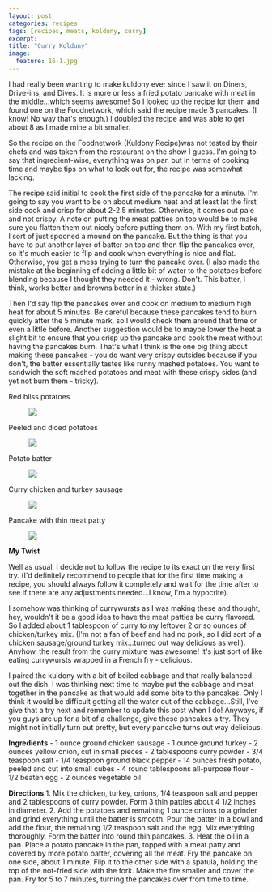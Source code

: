 ```yaml
---
layout: post
categories: recipes
tags: [recipes, meats, kolduny, curry]
excerpt: 
title: "Curry Kolduny"
image:
  feature: 16-1.jpg
---
```


I had really been wanting to make kuldony ever since I saw it on Diners, Drive-ins, and Dives.  It is more or less a fried potato pancake with meat in the middle...which seems awesome!  So I looked up the recipe for them and found one on the Foodnetwork, which said the recipe made 3 pancakes.  (I know!  No way that's enough.) I doubled the recipe and was able to get about 8 as I made mine a bit smaller.

So the recipe on the Foodnetwork (Kuldony Recipe)was not tested by their chefs and was taken from the restaurant on the show I guess.  I'm going to say that ingredient-wise, everything was on par, but in terms of cooking time and maybe tips on what to look out for, the recipe was somewhat lacking.

The recipe said initial to cook the first side of the pancake for a minute.  I'm going to say you want to be on about medium heat and at least let the first side cook and crisp for about 2-2.5 minutes.  Otherwise, it comes out pale and not crispy.  A note on putting the meat patties on top would be to make sure you flatten them out nicely before putting them on.  With my first batch, I sort of just spooned a mound on the pancake.  But the thing is that you have to put another layer of batter on top and then flip the pancakes over, so it's much easier to flip and cook when everything is nice and flat.  Otherwise, you get a mess trying to turn the pancake over. (I also made the mistake at the beginning of adding a little bit of water to the potatoes before blending because I thought they needed it - wrong.  Don't.  This batter, I think, works better and browns better in a thicker state.)

Then I'd say flip the pancakes over and cook on medium to medium high heat for about 5 minutes.  Be careful because these pancakes tend to burn quickly after the 5 minute mark, so I would check them around that time or even a little before.  Another suggestion would be to maybe lower the heat a slight bit to ensure that you crisp up the pancake and cook the meat without having the pancakes burn.  That's what I think is the one big thing about making these pancakes - you do want very crispy outsides  because if you don't, the batter essentially tastes like runny mashed potatoes.  You want to sandwich the soft mashed potatoes and meat with these crispy sides (and yet not burn them - tricky).

Red bliss potatoes

<figure> <img src='/images/16-2.jpg'> </figure>

Peeled and diced potatoes

<figure> <img src='/images/16-3.jpg'> </figure>

Potato batter

<figure> <img src='/images/16-4.jpg'> </figure>

Curry chicken and turkey sausage

<figure> <img src='/images/16-5.jpg'> </figure>

Pancake with thin meat patty

<figure> <img src='/images/16-6.jpg'> </figure>

**My Twist**

Well as usual, I decide not to follow the recipe to its exact on the very first try.  (I'd definitely recommend to people that for the first time making a recipe, you should always follow it completely and wait for the time after to see if there are any adjustments needed...I know, I'm a hypocrite).

I somehow was thinking of currywursts as I was making these and thought, hey, wouldn't it be a good idea to have the meat patties be curry flavored.  So I added about 1 tablespoon of curry to my leftover 2 or so ounces of chicken/turkey mix.  (I'm not a fan of beef and had no pork, so I did sort of a chicken sausage/ground turkey mix...turned out way delicious as well).  Anyhow, the result from the curry mixture was awesome!  It's just sort of like eating currywursts wrapped in a French fry - delicious.

I paired the kuldony with a bit of boiled cabbage and that really balanced out the dish.  I was thinking next time to maybe put the cabbage and meat together in the pancake as that would add some bite to the pancakes.  Only I think it would be difficult getting all the water out of the cabbage...Still, I've give that a try next and remember to update this post when I do!  Anyways, if you guys are up for a bit of a challenge, give these pancakes a try. They might not initially turn out pretty, but every pancake turns out way delicious.
<section class='recipe'>
<p><strong>Ingredients</strong>
- 1 ounce ground chicken sausage
- 1 ounce ground turkey
- 2 ounces yellow onion, cut in small pieces
- 2 tablespoons curry powder
- 3/4 teaspoon salt
- 1/4 teaspoon ground black pepper
- 14 ounces fresh potato, peeled and cut into small cubes
- 4 round tablespoons all-purpose flour
- 1/2 beaten egg
- 2 ounces vegetable oil</p>

<p><strong>Directions</strong>
1. Mix the chicken, turkey, onions, 1/4 teaspoon salt and pepper and 2 tablespoons of curry powder. Form 3 thin patties about 4 1/2 inches in diameter.
2. Add the potatoes and remaining 1 ounce onions to a grinder and grind everything until the batter is smooth. Pour the batter in a bowl and add the flour, the remaining 1/2 teaspoon salt and the egg. Mix everything thoroughly. Form the batter into round thin pancakes.
3. Heat the oil in a pan. Place a potato pancake in the pan, topped with a meat patty and covered by more potato batter, covering all the meat. Fry the pancake on one side, about 1 minute. Flip it to the other side with a spatula, holding the top of the not-fried side with the fork. Make the fire smaller and cover the pan. Fry for 5 to 7 minutes, turning the pancakes over from time to time.</p></section>